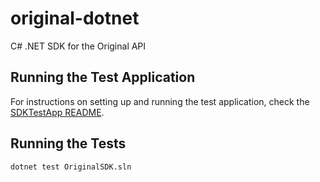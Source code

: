 # original-dotnet

C# .NET SDK for the Original API

## Running the Test Application

For instructions on setting up and running the test application, check the [SDKTestApp README](SDKTestApp/README.md).

## Running the Tests

```bash
dotnet test OriginalSDK.sln
```
